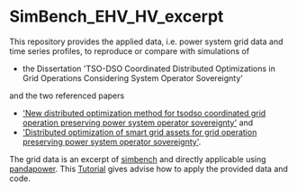 # SimBench_EHV_HV_excerpt

This repository provides the applied data, i.e. power system grid data and time series profiles, to reproduce or compare with simulations of

* the Dissertation 'TSO-DSO Coordinated Distributed Optimizations in Grid Operations Considering System Operator Sovereignty'

and the two referenced papers

* ['New distributed optimization method for tsodso coordinated grid operation preserving power system operator sovereignty'](https://www.mdpi.com/1996-1073/16/12/4753) and
* ['Distributed optimization of smart grid assets for grid operation preserving power system operator sovereignty'](https://ieeexplore.ieee.org/document/10202774).

The grid data is an excerpt of [simbench](https://github.com/e2nIEE/simbench/) and directly applicable using [pandapower](https://github.com/e2nIEE/pandapower/).
This [Tutorial](https://github.com/SteffenMeinecke/SimBench_EHV_HV_excerpt/blob/master/tutorials/GettingStarted.ipynb) gives advise how to apply the provided data and code.
